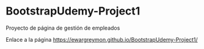 # BootstrapUdemy-Project1
Proyecto de página de gestión de empleados

Enlace a la página https://ewargreymon.github.io/BootstrapUdemy-Project1/
